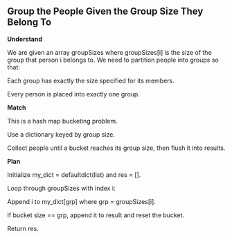 ## Group the People Given the Group Size They Belong To

**Understand**

We are given an array groupSizes where groupSizes[i] is the size of the group that person i belongs to.
We need to partition people into groups so that:

Each group has exactly the size specified for its members.

Every person is placed into exactly one group.

**Match**

This is a hash map bucketing problem.

Use a dictionary keyed by group size.

Collect people until a bucket reaches its group size, then flush it into results.

**Plan**

Initialize my_dict = defaultdict(list) and res = [].

Loop through groupSizes with index i:

Append i to my_dict[grp] where grp = groupSizes[i].

If bucket size == grp, append it to result and reset the bucket.

Return res.